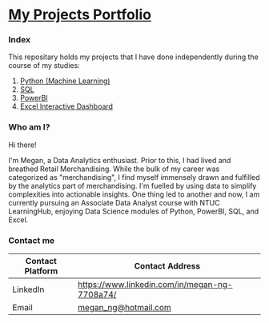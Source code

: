 # [My Projects Portfolio](https://github.com/TheWorldAtMyFingerTips/My_Projects/blob/main/README.md)

### Index
This repositary holds my projects that I have done independently during the course of my studies:
1. [Python (Machine Learning)](https://github.com/TheWorldAtMyFingerTips/My_Projects/blob/main/python/README.md)
2. [SQL](https://github.com/TheWorldAtMyFingerTips/My_Projects/tree/main/SQL)
3. [PowerBI](https://github.com/TheWorldAtMyFingerTips/My_Projects/blob/main/PowerBI/README.md)
4. [Excel Interactive Dashboard](https://github.com/TheWorldAtMyFingerTips/My_Projects/tree/main/Excel)

### Who am I?
Hi there!

I'm Megan, a Data Analytics enthusiast. Prior to this, I had lived and breathed Retail Merchandising. While the bulk of my career was categorized as "merchandising", I find myself immensely drawn and fulfilled by the analytics part of merchandising. I'm fuelled by using data to simplify complexities into actionable insights. One thing led to another and now, I am currently pursuing an Associate Data Analyst course with NTUC LearningHub, enjoying Data Science modules of Python, PowerBI, SQL, and Excel.


### Contact me
Contact Platform | Contact Address
---------------- | ------------------
LinkedIn | https://www.linkedin.com/in/megan-ng-7708a74/
Email | megan_ng@hotmail.com







